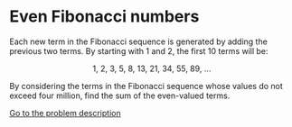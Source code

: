 Even Fibonacci numbers
======================

<p>Each new term in the Fibonacci sequence is generated by adding the previous two terms. By starting with 1 and 2, the first 10 terms will be:</p>
<p style="text-align:center;">1, 2, 3, 5, 8, 13, 21, 34, 55, 89, ...</p>
<p>By considering the terms in the Fibonacci sequence whose values do not exceed four million, find the sum of the even-valued terms.</p>
<!--
Note: This problem has been changed recently, please check that you are using the right parameters.
-->


[Go to the problem description](http://projecteuler.net/problem=2)
